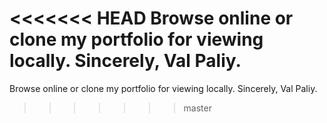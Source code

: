 <<<<<<< HEAD
Browse online or clone my portfolio for viewing locally. Sincerely, Val Paliy.
=======
Browse online or clone my portfolio for viewing locally. Sincerely, Val Paliy. 
>>>>>>> master
